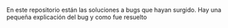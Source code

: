 En este repositorio están las soluciones a bugs que hayan surgido. 
Hay una pequeña explicación del bug y como fue resuelto
